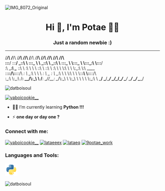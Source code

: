 ![IMG_8072_Original](https://github.com/DatboisouL/DatboisouL/assets/151647112/6d37b0ec-8d06-4b11-974f-5b3296f86bc3)

<h1 align="center">Hi 👋, I'm Potae 🥷🏿</h1>
<h3 align="center">Just a random newbie :)</h3>



 ______   ______     ____     ______     ____       ____     ______   ______   ______   ______      
/_____/\ /_____/\   /___/\   /_____/\   /___/\     /___/\   /_____/\ /_____/\ /_____/\ /_____/\     
\:::__\/ \:::__\/   \_::\ \  \:::_ \ \  \_::\ \    \_::\ \  \:::_ \ \\:::_ \ \\:::_:\ \\:::__\/     
 \:\ \____\:\ \____   \::\ \  \:\ \ \ \   \::\ \     \::\ \  \:\ \ \ \\:\ \ \ \\:\_\:\ \\:\ \____   
  \::__::/\\::__::/\  _\: \ \__\:\ \ \ \  _\: \ \__  _\: \ \__\:\ \ \ \\:\ \ \ \\::__:\ \\::__::/\  
   \:\_\:\ \\:\_\:\ \/__\: \__/\\:\_\ \ \/__\: \__/\/__\: \__/\\:\_\ \ \\:\_\ \ \    \ \ \\:\_\:\ \ 
    \_____\/ \_____\/\________\/ \_____\/\________\/\________\/ \_____\/ \_____\/     \_\/ \_____\/ 
                                                                                                    

                                                                                            
                                                                                          

<p align="left"> <img src="https://komarev.com/ghpvc/?username=datboisoul&label=Profile%20views&color=0e75b6&style=flat" alt="datboisoul" /> </p>

<p align="left"> <a href="https://twitter.com/yaboicookie__" target="blank"><img src="https://img.shields.io/twitter/follow/yaboicookie__?logo=twitter&style=for-the-badge" alt="yaboicookie__" /></a> </p>

- 👨‍💻 I’m currently learning **Python !!!**

- ⚡ **one day or day one ?**

<h3 align="left">Connect with me:</h3>
<p align="left">
<a href="https://twitter.com/yaboicookie__" target="blank"><img align="center" src="https://raw.githubusercontent.com/rahuldkjain/github-profile-readme-generator/master/src/images/icons/Social/twitter.svg" alt="yaboicookie__" height="30" width="40" /></a>
<a href="https://fb.com/lataeeex" target="blank"><img align="center" src="https://raw.githubusercontent.com/rahuldkjain/github-profile-readme-generator/master/src/images/icons/Social/facebook.svg" alt="lataeeex" height="30" width="40" /></a>
<a href="https://instagram.com/lataeq" target="blank"><img align="center" src="https://raw.githubusercontent.com/rahuldkjain/github-profile-readme-generator/master/src/images/icons/Social/instagram.svg" alt="lataeq" height="30" width="40" /></a>
<a href="https://www.hackerrank.com/9potae_work" target="blank"><img align="center" src="https://raw.githubusercontent.com/rahuldkjain/github-profile-readme-generator/master/src/images/icons/Social/hackerrank.svg" alt="9potae_work" height="30" width="40" /></a>
</p>

<h3 align="left">Languages and Tools:</h3>
<p align="left"> <a href="https://www.python.org" target="_blank" rel="noreferrer"> <img src="https://raw.githubusercontent.com/devicons/devicon/master/icons/python/python-original.svg" alt="python" width="40" height="40"/> </a> </p>

<p><img align="center" src="https://github-readme-stats.vercel.app/api/top-langs?username=datboisoul&show_icons=true&locale=en&layout=compact" alt="datboisoul" /></p>
